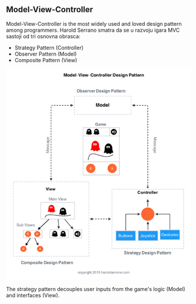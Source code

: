 ## Model-View-Controller

Model-View-Controller is the most widely used and loved design pattern among programmers. Harold Serrano smatra da se u razvoju igara MVC sastoji od tri osnovna obrasca:

* Strategy Pattern (Controller)
* Observer Pattern (Model)
* Composite Pattern (View)

![](slike/mvc.jpeg)

The strategy pattern decouples user inputs from the game's logic (Model) and interfaces (View).
